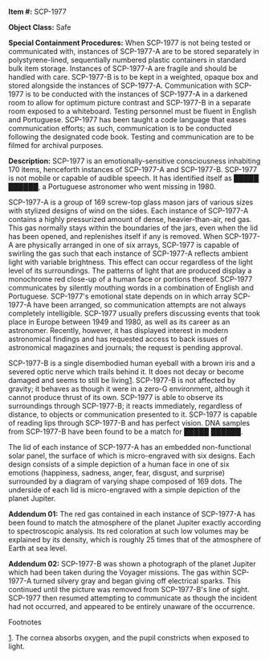 **Item #:** SCP-1977

**Object Class:** Safe

**Special Containment Procedures:** When SCP-1977 is not being tested or communicated with, instances of SCP-1977-A are to be stored separately in polystyrene-lined, sequentially numbered plastic containers in standard bulk item storage. Instances of SCP-1977-A are fragile and should be handled with care. SCP-1977-B is to be kept in a weighted, opaque box and stored alongside the instances of SCP-1977-A. Communication with SCP-1977 is to be conducted with the instances of SCP-1977-A in a darkened room to allow for optimum picture contrast and SCP-1977-B in a separate room exposed to a whiteboard. Testing personnel must be fluent in English and Portuguese. SCP-1977 has been taught a code language that eases communication efforts; as such, communication is to be conducted following the designated code book. Testing and communication are to be filmed for archival purposes.

**Description:** SCP-1977 is an emotionally-sensitive consciousness inhabiting 170 items, henceforth instances of SCP-1977-A and SCP-1977-B. SCP-1977 is not mobile or capable of audible speech. It has identified itself as █████ ██████, a Portuguese astronomer who went missing in 1980.

SCP-1977-A is a group of 169 screw-top glass mason jars of various sizes with stylized designs of wind on the sides. Each instance of SCP-1977-A contains a highly pressurized amount of dense, heavier-than-air, red gas. This gas normally stays within the boundaries of the jars, even when the lid has been opened, and replenishes itself if any is removed. When SCP-1977-A are physically arranged in one of six arrays, SCP-1977 is capable of swirling the gas such that each instance of SCP-1977-A reflects ambient light with variable brightness. This effect can occur regardless of the light level of its surroundings. The patterns of light that are produced display a monochrome red close-up of a human face or portions thereof. SCP-1977 communicates by silently mouthing words in a combination of English and Portuguese. SCP-1977's emotional state depends on in which array SCP-1977-A have been arranged, so communication attempts are not always completely intelligible. SCP-1977 usually prefers discussing events that took place in Europe between 1949 and 1980, as well as its career as an astronomer. Recently, however, it has displayed interest in modern astronomical findings and has requested access to back issues of astronomical magazines and journals; the request is pending approval.

SCP-1977-B is a single disembodied human eyeball with a brown iris and a severed optic nerve which trails behind it. It does not decay or become damaged and seems to still be living[1](javascript:;). SCP-1977-B is not affected by gravity; it behaves as though it were in a zero-G environment, although it cannot produce thrust of its own. SCP-1977 is able to observe its surroundings through SCP-1977-B; it reacts immediately, regardless of distance, to objects or communication presented to it. SCP-1977 is capable of reading lips through SCP-1977-B and has perfect vision. DNA samples from SCP-1977-B have been found to be a match for █████ ██████.

The lid of each instance of SCP-1977-A has an embedded non-functional solar panel, the surface of which is micro-engraved with six designs. Each design consists of a simple depiction of a human face in one of six emotions (happiness, sadness, anger, fear, disgust, and surprise) surrounded by a diagram of varying shape composed of 169 dots. The underside of each lid is micro-engraved with a simple depiction of the planet Jupiter.

**Addendum 01:** The red gas contained in each instance of SCP-1977-A has been found to match the atmosphere of the planet Jupiter exactly according to spectroscopic analysis. Its red coloration at such low volumes may be explained by its density, which is roughly 25 times that of the atmosphere of Earth at sea level.

**Addendum 02:** SCP-1977-B was shown a photograph of the planet Jupiter which had been taken during the Voyager missions. The gas within SCP-1977-A turned silvery gray and began giving off electrical sparks. This continued until the picture was removed from SCP-1977-B's line of sight. SCP-1977 then resumed attempting to communicate as though the incident had not occurred, and appeared to be entirely unaware of the occurrence.

Footnotes

[1](javascript:;). The cornea absorbs oxygen, and the pupil constricts when exposed to light.